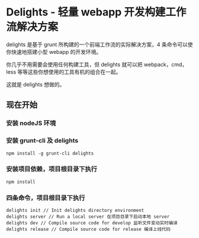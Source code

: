 # Delights - 轻量 webapp 开发构建工作流解决方案

delights 是基于 grunt 所构建的一个前端工作流的实际解决方案，4 条命令可以使你快速地搭建小型 webapp 的开发环境。

你几乎不用需要会使用任何构建工具，但 delights 就可以把 webpack，cmd，less 等等这些你想使用的工具有机的组合在一起。

这就是 delights 想做的。

## 现在开始
### 安装 nodeJS 环境
### 安装 grunt-cli 及 delights
```
npm install -g grunt-cli delights
```
### 安装项目依赖，项目根目录下执行
```
npm install
```
### 四条命令，项目根目录下执行
```
delights init // Init delights directory environment
delights server // Run a local server 在项目目录下启动本地 server
delights dev // Compile source code for develop 监听文件变动实时编译
delights release // Compile source code for release 编译上线代码
```
